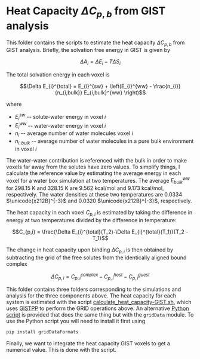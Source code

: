 # Heat Capacity $\Delta C_{p,b}$ from GIST analysis

This folder contains the scripts to estimate the heat capacity $\Delta C_{p,b}$ from GIST analysis. Briefly, the solvation free energy in GIST is given by

$$\Delta A_{i} = \Delta E_{i} - T\Delta S_{i}$$

The total solvation energy in each voxel is

$$\Delta E_{i}^{total} = E_{i}^{sw} + \left(E_{i}^{ww} - \frac{n_{i}}{n_{i,bulk}} E_{i,bulk}^{ww} \right)$$

where 
* $E_{i}^{sw}$ -- solute-water energy in voxel $i$
* $E_{i}^{ww}$ -- water-water energy in voxel $i$
* $n_{i}$ -- average number of water molecules voxel $i$
* $n_{i,bulk}$ -- average number of water molecules in a pure bulk environment in voxel $i$

The water-water contribution is referenced with the bulk in order to make voxels far away from the solutes have zero values. To simplify things, I calculate the reference value by estimating the average energy in each voxel for a water box simulation at two temperatures. The average $E_{bulk}^{ww}$ for 298.15 K and 328.15 K are 9.562 kcal/mol and 9.173 kcal/mol, respectively. The water densities at these two temperatures are 0.0334 $\unicode{x212B}^{-3}$ and 0.0320 $\unicode{x212B}^{-3}$, respectively.

The heat capacity in each voxel $C_{p,i}$ is estimated by taking the difference in energy at two temperatures divided by the difference in temperature:

$$C_{p,i} = \frac{\Delta E_{i}^{total}(T_2)-\Delta E_{i}^{total}(T_1)}{T_2 - T_1}$$

The change in heat capacity upon binding $\Delta C_{p,i}$ is then obtained by subtracting the grid of the free solutes from the identically aligned bound complex

$$\Delta C_{p,i} = C_{p,i}^{complex} - C_{p,i}^{host} - C_{p,i}^{guest}$$

This folder contains three folders corresponding to the simulations and analysis for the three components above. The heat capacity for each system is estimated with the script [calculate_heat_capacity-GIST.sh](calculate_heat_capacity-GIST.sh), which uses [GISTPP](https://github.com/KurtzmanLab/Gist-Post-Processing/tree/master) to perform the GRID operations above. An alternative [Python script](calculate_heat_capacity-GIST.py) is provided that does the same thing but with the `gridData` module. To use the Python script you will need to install it first using
```bash
pip install gridDataFormats
```

Finally, we want to integrate the heat capacity GIST voxels to get a numerical value. This is done with the script.